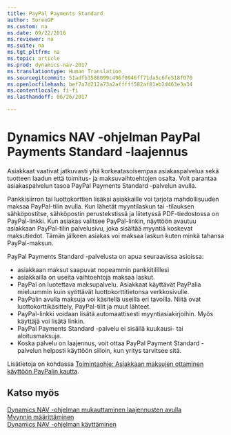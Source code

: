 ```yaml
---
title: PayPal Payments Standard
author: SorenGP
ms.custom: na
ms.date: 09/22/2016
ms.reviewer: na
ms.suite: na
ms.tgt_pltfrm: na
ms.topic: article
ms.prod: dynamics-nav-2017
ms.translationtype: Human Translation
ms.sourcegitcommit: 51adfb3588099c496f0946ff71da5c6fe518f070
ms.openlocfilehash: bef7a7d212a73a2afffff582af81eb2d463e3a34
ms.contentlocale: fi-fi
ms.lasthandoff: 06/26/2017

---
```


# <a name="the-paypal-payments-standard-extension-to-dynamics-nav"></a>Dynamics NAV -ohjelman PayPal Payments Standard -laajennus
Asiakkaat vaativat jatkuvasti yhä korkeatasoisempaa asiakaspalvelua sekä tuotteen laadun että toimitus- ja maksuvaihtoehtojen osalta. Voit parantaa asiakaspalvelun tasoa PayPal Payments Standard -palvelun avulla.

Pankkisiirron tai luottokorttien lisäksi asiakkaille voi tarjota mahdollisuuden maksaa PayPal-tilin avulla. Kun lähetät myyntilaskun tai -tilauksen sähköpostitse, sähköpostin perustekstissä ja liitetyssä PDF-tiedostossa on PayPal-linkki. Kun asiakas valitsee PayPal-linkin, näyttöön avautuu asiakkaan PayPal-tilin palvelusivu, joka sisältää myyntiä koskevat maksutiedot. Tämän jälkeen asiakas voi maksaa laskun kuten minkä tahansa PayPal-maksun.

PayPal Payments Standard -palvelusta on apua seuraavissa asioissa:

- asiakkaan maksut saapuvat nopeammin pankkitilillesi
- asiakkailla on useita vaihtoehtoja maksaa laskut.
- PayPal on luotettava maksupalvelu. Asiakkaat käyttävät PayPalia mieluummin kuin syöttävät luottokorttitietonsa verkkosivulle.
- PayPalin avulla maksuja voi käsitellä useilla eri tavoilla. Niitä ovat luottokorttikäsittely, PayPal-tilit ja muut lähteet.
- PayPal-linkki voidaan lisätä automaattisesti myyntiasiakirjoihin. Myös käyttäjä voi lisätä linkin.
- PayPal Payments Standard -palvelu ei sisällä kuukausi- tai aloitusmaksuja.
- Koska palvelu on laajennus, voit ottaa PayPal Payment Standard -palvelun helposti käyttöön silloin, kun yritys tarvitsee sitä.  

Lisätietoja on kohdassa [Toimintaohje: Asiakkaan maksujen ottaminen käyttöön PayPalin kautta](sales-how-enable-customer-payments-paypal.md).

## <a name="see-also"></a>Katso myös  
[Dynamics NAV -ohjelman mukauttaminen laajennusten avulla](ui-extensions.md)  
[Myynnin määrittäminen](sales-setup-sales.md)  
[Dynamics NAV -ohjelman käyttäminen](ui-work-product.md)

